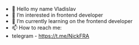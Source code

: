 - 👋 Hello my name Vladislav 
- 👀 I’m interested in frontend developer
- 🌱 I’m currently learning on the frontend developer
- 📫 How to reach me: 
- telegram - https://t.me/NickFRA
